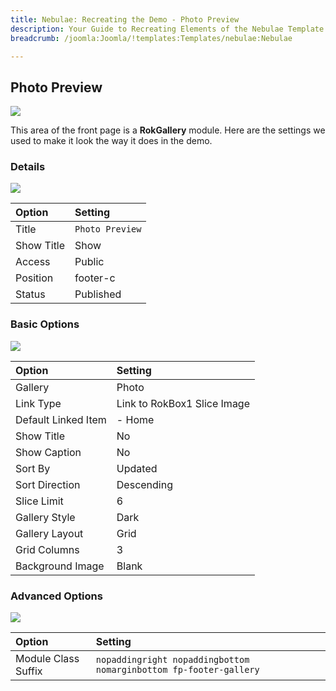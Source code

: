 ```yaml
---
title: Nebulae: Recreating the Demo - Photo Preview
description: Your Guide to Recreating Elements of the Nebulae Template for Joomla
breadcrumb: /joomla:Joomla/!templates:Templates/nebulae:Nebulae

---
```


Photo Preview
-----

![][demo]

This area of the front page is a **RokGallery** module. Here are the settings we used to make it look the way it does in the demo.

### Details

![][demo2]

| Option     | Setting                  |  
| :--------- | :----------------------- |  
| Title      | `Photo Preview`          |  
| Show Title | Show                     |  
| Access     | Public                   |  
| Position   | footer-c                 |  
| Status     | Published                |  

### Basic Options

![][demo3]

| Option              | Setting                     |  
| :------------------ | :-------------------------- |  
| Gallery             | Photo                       |  
| Link Type           | Link to RokBox1 Slice Image |  
| Default Linked Item | - Home                      |  
| Show Title          | No                          |  
| Show Caption        | No                          |  
| Sort By             | Updated                     |  
| Sort Direction      | Descending                  |  
| Slice Limit         | 6                           |  
| Gallery Style       | Dark                        |  
| Gallery Layout      | Grid                        |  
| Grid Columns        | 3                           |  
| Background Image    | Blank                       |  

### Advanced Options

![][demo4]

| Option              | Setting                                                           |  
| :------------------ | :---------------------------------------------------------------- |  
| Module Class Suffix | `nopaddingright nopaddingbottom nomarginbottom fp-footer-gallery` |  

[demo]: assets/demo_7.jpeg
[demo2]: assets/gallery_1.jpeg
[demo3]: assets/gallery_2.jpeg
[demo4]: assets/gallery_3.jpeg

